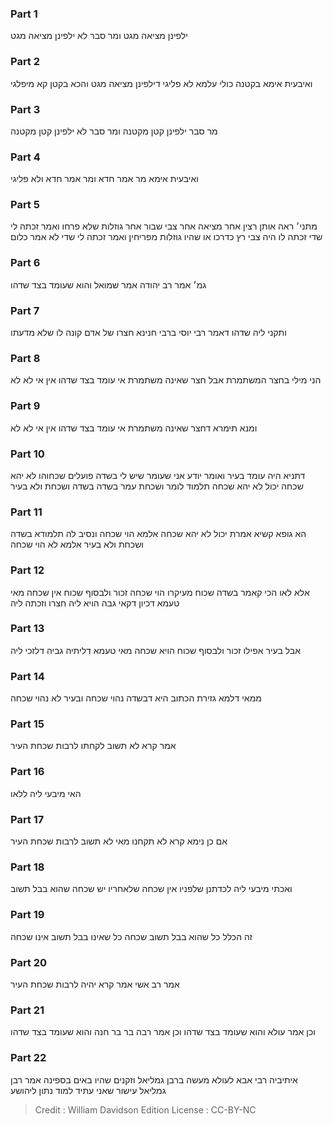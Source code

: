 
### Part 1
ילפינן מציאה מגט ומר סבר לא ילפינן מציאה מגט

### Part 2
ואיבעית אימא בקטנה כולי עלמא לא פליגי דילפינן מציאה מגט והכא בקטן קא מיפלגי

### Part 3
מר סבר ילפינן קטן מקטנה ומר סבר לא ילפינן קטן מקטנה

### Part 4
ואיבעית אימא מר אמר חדא ומר אמר חדא ולא פליגי

### Part 5
מתני׳ ראה אותן רצין אחר מציאה אחר צבי שבור אחר גוזלות שלא פרחו ואמר זכתה לי שדי זכתה לו היה צבי רץ כדרכו או שהיו גוזלות מפריחין ואמר זכתה לי שדי לא אמר כלום

### Part 6
גמ׳ אמר רב יהודה אמר שמואל והוא שעומד בצד שדהו

### Part 7
ותקני ליה שדהו דאמר רבי יוסי ברבי חנינא חצרו של אדם קונה לו שלא מדעתו

### Part 8
הני מילי בחצר המשתמרת אבל חצר שאינה משתמרת אי עומד בצד שדהו אין אי לא לא

### Part 9
ומנא תימרא דחצר שאינה משתמרת אי עומד בצד שדהו אין אי לא לא

### Part 10
דתניא היה עומד בעיר ואומר יודע אני שעומר שיש לי בשדה פועלים שכחוהו לא יהא שכחה יכול לא יהא שכחה תלמוד לומר ושכחת עמר בשדה בשדה ושכחת ולא בעיר

### Part 11
הא גופא קשיא אמרת יכול לא יהא שכחה אלמא הוי שכחה ונסיב לה תלמודא בשדה ושכחת ולא בעיר אלמא לא הוי שכחה

### Part 12
אלא לאו הכי קאמר בשדה שכוח מעיקרו הוי שכחה זכור ולבסוף שכוח אין שכחה מאי טעמא דכיון דקאי גבה הויא ליה חצרו וזכתה ליה

### Part 13
אבל בעיר אפילו זכור ולבסוף שכוח הויא שכחה מאי טעמא דליתיה גביה דלזכי ליה

### Part 14
ממאי דלמא גזירת הכתוב היא דבשדה נהוי שכחה ובעיר לא נהוי שכחה

### Part 15
אמר קרא לא תשוב לקחתו לרבות שכחת העיר

### Part 16
האי מיבעי ליה ללאו

### Part 17
אם כן נימא קרא לא תקחנו מאי לא תשוב לרבות שכחת העיר

### Part 18
ואכתי מיבעי ליה לכדתנן שלפניו אין שכחה שלאחריו יש שכחה שהוא בבל תשוב

### Part 19
זה הכלל כל שהוא בבל תשוב שכחה כל שאינו בבל תשוב אינו שכחה

### Part 20
אמר רב אשי אמר קרא יהיה לרבות שכחת העיר

### Part 21
וכן אמר עולא והוא שעומד בצד שדהו וכן אמר רבה בר בר חנה והוא שעומד בצד שדהו

### Part 22
איתיביה רבי אבא לעולא מעשה ברבן גמליאל וזקנים שהיו באים בספינה אמר רבן גמליאל עישור שאני עתיד למוד נתון ליהושע

>Credit : William Davidson Edition
>License : CC-BY-NC